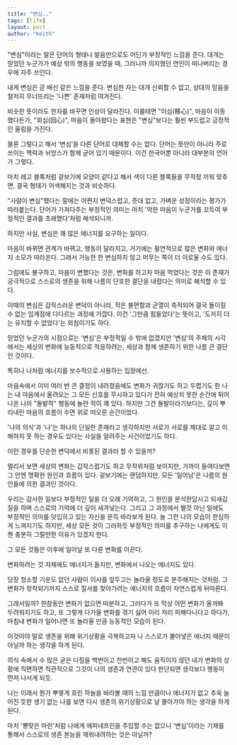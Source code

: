 ```yaml
---
title: "변심.."
tags: [life]
layout: post
author: "Keith"
---
```


"변심"이라는 말은 단어의 형태나 발음만으로도 어딘가 부정적인 느낌을 준다.
대개는 믿었던 누군가가 예상 밖의 행동을 보였을 때, 그러니까 의지했던 연인이 떠나버리는 경우에 자주 쓰인다.

내게 변심은 곧 배신 같은 느낌을 준다.
변심한 자는 대개 신뢰할 수 없고, 상대의 믿음을 철저히 무너뜨리는 '나쁜' 존재처럼 여겨진다.

비슷한 뜻이라도 한자를 바꾸면 인상이 달라진다.
이를테면 "이심(移心)", 마음이 이동했다든가, "회심(回心)", 마음이 돌아왔다는 표현은
"변심"보다는 훨씬 부드럽고 긍정적인 울림을 가진다.

물론 그렇다고 해서 ‘변심’을 다른 단어로 대체할 수는 없다.
단어는 뜻만이 아니라 주로 쓰이는 맥락과 뉘앙스가 함께 굳어 있기 때문이다.
이건 한국어뿐 아니라 대부분의 언어가 그렇다.

마치 레고 블록처럼 겉보기에 모양이 같다고 해서
색이 다른 블록들을 무작정 끼워 맞추면, 결국 형태가 어색해지는 것과 비슷하다.

"사람이 변심"했다는 말에는 어쩐지
변덕스럽고, 줏대 없고, 가벼운 성정이라는 평가가 따라붙는다.
단어가 가져다주는 부정적인 의미는 마치 '악한 마음이 누군가를 꼬득여 부정적인 결과를 초래했다'처럼 해석되니까.

하지만 사실, 변심은 꽤 많은 에너지를 요구하는 일이다.

마음이 바뀌면 관계가 바뀌고, 행동이 달라지고,
거기에는 필연적으로 많은 변화와 에너지 소모가 따라온다.
그래서 가능한 한 변심하지 않고 머무는 쪽이 더 이로울 수도 있다.

그럼에도 불구하고, 마음이 변했다는 것은, 변화를 하고자 마음 먹었다는 것은
이 존재가 궁극적으로 스스로의 생존을 위해 나름의 단호한 결단을 내렸다는 의미로 해석할 수 있다.

이때의 변심은 갑작스러운 변덕이 아니라,
작은 불편함과 균열이 축적되어 결국 돌이킬 수 없는 임계점에 다다르는 과정에 가깝다.
이건 '그만큼 힘들었다'는 뜻이고, '도저히 더는 유지할 수 없었다'는 외침이기도 하다.

믿었던 누군가의 시점으로는 '변심'은 부정적일 수 밖에 없겠지만
'변심'의 주체의 시각에서는 세상의 변화에 능동적으로 적응하려는, 
세상과 함께 생존하기 위한 나름 큰 결단인 것이다. 

특히나 나처럼 에너지를 보수적으로 사용하는 입장에선.

마음속에서 이미 여러 번 큰 결정이 내려졌음에도
변화가 귀찮기도 하고 두렵기도 한 나는 내 마음에서 울려오는 그 모든 신호를 무시하고 있다가
전혀 예상치 못한 순간에 튀어나온 나의 "돌발적" 행동에 놀란 적이 꽤 있다. 
하지만 그건 돌발이라기보다는, 깊이 뿌리내린 마음의 흐름이 수면 위로 떠오른 순간이었다.

'나의 의식'과 '나'는 하나의 단일한 존재라고 생각하지만 
서로가 서로를 제대로 알고 이해하지 못 하는 경우도 있다는 사실을 알려주는 사건이었기도 하다.

이런 경우를 단순한 변덕에서 비롯된 결과라 할 수 있을까?

멀리서 보면 세상의 변화는 갑작스럽기도 하고 무작위처럼 보이지만,
가까이 들여다보면 그 안엔 명확한 원인과 흐름이 있다.
겉보기에는 랜덤하지만, 모든 '일어남'은 나름의 원인들에 의한 결과인 것이다. 

우리는 감사한 일보다 부정적인 일을 더 오래 기억하고,
그 원인을 분석한답시고 되새김질을 하며
스스로의 기억에 더 깊이 새겨넣는다.
그리고 그 과정에서 별것 아닌 일에도 부정적인 의미를 덧입히고 있는 자신을 문득 바라보게 된다.
늘 그런 나의 모습이 한심하게 느껴지기도 하지만, 
세상 모든 것이 그러하듯 부정적인 의미를 추구하는 나에게도 
이젠 충분히 그럴만한 이유가 있겠지 한다. 

그 모든 것들은 이후에 일어날 또 다른 변화를 이끈다.

변화하려는 것 자체에도 에너지가 들지만, 변화에서 나오는 에너지도 있다.

당장 청소할 기운도 없던 사람이
이사를 앞두고는 놀라울 정도로 분주해지는 것처럼.
그 변화가 정착되기까지 스스로 질서를 찾아가려는 에너지의 흐름이 자연스럽게 뒤따른다.

그래서일까? 한참동안 변화가 없으면 따분하고,
그러다가 또 막상 어떤 변화가 올까봐 두려워지기도 하고,
또 그렇게 다가올 변화를 겪기 싫어 이리 저리 피해다니다고 하다가,
마침내 변화가 일어나면 또 놀라울 만큼 능동적인 모습이 된다.

이것이야 말로 생존을 위해 위기상황을 극복하고자 나 스스로가 불어넣은 에너지 때문이 아닐까 하는 생각을 하게 된다.

의식 속에서 수 많은 굳은 다짐을 백번이고 천번이고 해도 움직이지 않던 내가
변화의 상황에 직면하면 직관적으로 그것이 나의 생존과 연관이 있다 판단되면
생각보다 행동이 먼저 나서게 되듯.

나는 이래서 뭔가 뿌옇게 흐린 하늘을 바라볼 때의 느낌 만큼이나
에너지가 없고 추욱 늘어진 듯한 생기 없는 나를 보면
다시 생존의 위기상황으로 날 몰아가야 하는 생각을 하게 된다.

마치 '뽕맞은 마린'처럼 나에게 에피네프린을 주입할 수는 없으니
'변심'이라는 기재를 통해서 스스로의 생존 본능을 깨워내려하는 것은 아닐까?